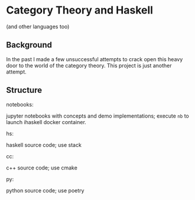 # Category Theory and Haskell

(and other languages too)

## Background

In the past I made a few unsuccessful attempts to crack open this
heavy door to the world of the category theory. This project is just 
another attempt. 

## Structure

notebooks: 

jupyter notebooks with concepts and demo implementations; execute `nb`
to launch ihaskell docker container.

hs:

haskell source code; use stack

cc:

c++ source code; use cmake

py:

python source code; use poetry

